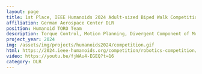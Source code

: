 ```yaml
---
layout: page
title: 1st Place, IEEE Humanoids 2024 Adult-sized Biped Walk Competition
affiliation: German Aerospace Center DLR
position: Humanoid TORO Team
description: Torque Control, Motion Planning, Divergent Component of Motion
project_year: 2024
img: /assets/img/projects/humanoids2024/competition.gif
html: https://2024.ieee-humanoids.org/competition/robotics-competition/
video: https://youtu.be/fjWAu4-EGEQ?t=16
category: DLR
---
```

